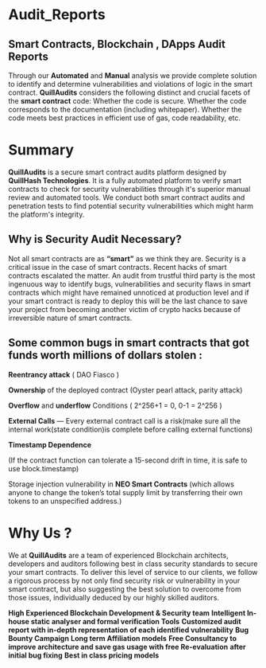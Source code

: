 # Audit_Reports

## Smart Contracts, Blockchain , DApps Audit Reports

Through our **Automated** and **Manual** analysis we provide complete solution to identify and determine vulnerabilities and violations of logic in the smart contract. **QuillAudits** considers the following distinct and crucial facets of the **smart contract** code: Whether the code is secure. Whether the code corresponds to the documentation (including whitepaper). Whether the code meets best practices in efficient use of gas, code readability, etc.

# Summary

**QuillAudits** is a secure smart contract audits platform designed by **QuillHash Technologies**. It is a fully automated platform to verify smart contracts to check for security vulnerabilities through it's superior manual review and automated tools. We conduct both smart contract audits and penetration tests to find potential security vulnerabilities which might harm the platform's integrity.

## Why is Security Audit Necessary?

Not all smart contracts are as **“smart”** as we think they are. Security is a critical issue in the case of smart contracts. Recent hacks of smart contracts escalated the matter. An audit from trustful third party is the most ingenuous way to identify bugs, vulnerabilities and security flaws in smart contracts which might have remained unnoticed at production level and if your smart contract is ready to deploy this will be the last chance to save your project from becoming another victim of crypto hacks because of irreversible nature of smart contracts.

## Some common bugs in smart contracts that got funds worth millions of dollars stolen :

**Reentrancy attack** ( DAO Fiasco )

**Ownership** of the deployed contract (Oyster pearl attack, parity attack)

**Overflow** and **underflow** Conditions ( 2^256+1 = 0, 0-1 = 2^256 )

**External Calls** — Every external contract call is a risk(make sure all the internal work(state condition)is complete before calling external functions)

**Timestamp Dependence**

(If the contract function can tolerate a 15-second drift in time, it is safe to use block.timestamp)

Storage injection vulnerability in **NEO Smart Contracts** (which allows anyone to change the token’s
total supply limit by transferring their own tokens to an unspecified address.)

# Why Us ?

We at **QuillAudits** are a team of experienced Blockchain architects, developers and auditors following best in class security standards to secure your smart contracts. To deliver
this level of service to our clients, we follow a rigorous process by not only find security risk
or vulnerability in your smart contract, but also suggesting the best solution to overcome
from those issues, individually deduced by our highly skilled auditors.


**High Experienced Blockchain Development & Security team**
**Intelligent In-house static analyser and formal verification Tools**
**Customized audit report with in-depth representation of each identified vulnerability**
**Bug Bounty Campaign**
**Long term Affiliation models**
**Free Consultancy to improve architecture and save gas usage with free Re-evaluation**
**after initial bug fixing**
**Best in class pricing models**
